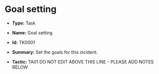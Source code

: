 # Goal setting

* **Type:** Task

* **Name:** Goal setting

* **Id:** TK0001

* **Summary:** Set the goals for this incident. 

* **Tactic:** TA01
DO NOT EDIT ABOVE THIS LINE - PLEASE ADD NOTES BELOW
